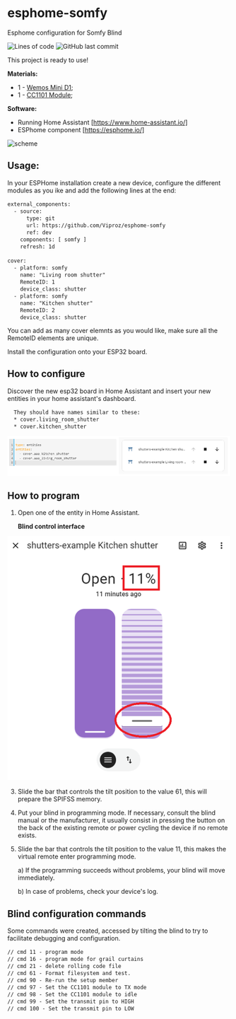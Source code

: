 # esphome-somfy
Esphome configuration for Somfy Blind


<img alt="Lines of code" src="https://img.shields.io/tokei/lines/github/Viproz/esphome-somfy">
<img alt="GitHub last commit" src="https://img.shields.io/github/last-commit/Viproz/esphome-somfy">




This project is ready to use!

__Materials:__
* 1 - [Wemos Mini D1](https://www.aliexpress.com/item/1005005972627549.html);
* 1 - [CC1101 Module](https://www.aliexpress.com/item/1005006005197368.html);

__Software:__
* Running Home Assistant [https://www.home-assistant.io/]
* ESPhome component [https://esphome.io/]

![scheme](/img/esquema.png)

## Usage:

In your ESPHome installation create a new device, configure the different modules as you ike and add the following lines at the end:

````
external_components:
  - source:
      type: git
      url: https://github.com/Viproz/esphome-somfy
      ref: dev
    components: [ somfy ]
    refresh: 1d

cover:
  - platform: somfy
    name: "Living room shutter"
    RemoteID: 1
    device_class: shutter
  - platform: somfy
    name: "Kitchen shutter"
    RemoteID: 2
    device_class: shutter
````
You can add as many cover elemnts as you would like, make sure all the RemoteID elements are unique.

Install the configuration onto your ESP32 board.

## How to configure

Discover the new esp32 board in Home Assistant and insert your new entities in your home assistant's dashboard.

      They should have names similar to these:
      * cover.living_room_shutter
      * cover.kitchen_shutter

![Blind Card](/img/Blind%20card.png)

## How to program

1. Open one of the entity in Home Assistant.


    __Blind control interface__

![Blind control interface](/img/Blind%20control.png)

3. Slide the bar that controls the tilt position to the value 61, this will prepare the SPIFSS memory.
4. Put your blind in programming mode. If necessary, consult the blind manual or the manufacturer, it usually consist in pressing the button on the back of the existing remote or power cycling the device if no remote exists.
5. Slide the bar that controls the tilt position to the value 11, this makes the virtual remote enter programming mode.

   a) If the programming succeeds without problems, your blind will move immediately.
   
   b) In case of problems, check your device's log.

## Blind configuration commands

Some commands were created, accessed by tilting the blind to try to facilitate debugging and configuration.

```
// cmd 11 - program mode
// cmd 16 - program mode for grail curtains
// cmd 21 - delete rolling code file
// cmd 61 - Format filesystem and test.
// cmd 90 - Re-run the setup member
// cmd 97 - Set the CC1101 module to TX mode
// cmd 98 - Set the CC1101 module to idle
// cmd 99 - Set the transmit pin to HIGH
// cmd 100 - Set the transmit pin to LOW
```
